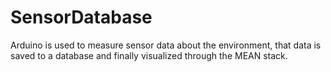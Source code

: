 # SensorDatabase
Arduino is used to measure sensor data about the environment, that data is saved to a database and finally visualized through the MEAN stack.
